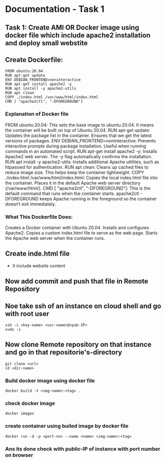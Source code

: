 # Documentation - Task 1

## Task 1: Create AMI OR Docker image using docker file which include apache2 installation and deploy small webstite

## Create Dockerfile:
```
FROM ubuntu:20.04
RUN apt-get update
ENV DEBIAN_FRONTEND=noninteractive
RUN apt-get install apache2 -y
RUN apt install -y apache2-utils
RUN apt clean
COPY ./index.html /var/www/html/index.html
CMD [ "apache2ctl", "-DFOREGROUND"]
```
### Explanation of Docker file 
FROM ubuntu:20.04: This sets the base image to ubuntu:20.04. It means the container will be built on top of Ubuntu 20.04.
RUN apt-get update: Updates the package list in the container. Ensures that we get the latest versions of packages.
ENV DEBIAN_FRONTEND=noninteractive: Prevents interactive prompts during package installation. Useful when running commands in an automated script.
RUN apt-get install apache2 -y: Installs Apache2 web server. The -y flag automatically confirms the installation.
RUN apt install -y apache2-utils: Installs additional Apache utilities, such as htpasswd for authentication.
RUN apt clean: Cleans up cached files to reduce image size. This helps keep the container lightweight.
COPY ./index.html /var/www/html/index.html: Copies the local index.html file into the container. Places it in the default Apache web server directory (/var/www/html/).
CMD [ "apache2ctl", "-DFOREGROUND"]: This is the default command that runs when the container starts.
apache2ctl -DFOREGROUND keeps Apache running in the foreground so the container doesn’t exit immediately.

### What This Dockerfile Does:
Creates a Docker container with Ubuntu 20.04.
Installs and configures Apache2.
Copies a custom index.html file to serve as the web page.
Starts the Apache web server when the container runs.

## Create inde.html file 
- It include website content
  
## Now add commit and push that file in Remote Repository

## Noe take ssh of an instance on cloud shell and go with root user
```
ssh -i <key-name> <usr-name>@<pub-IP>
sudo -i
```
## Now clone Remote repository on that instance and go in that repositorie's-directory
```
git clone <url>
cd <dir-name>
```
### Build docker image using docker file 
```
docker build -t <img-name>:<tag> .
```
### check docker image
```
docker images
```

### create container using builed image by docker file 
```
docker run -d -p <port-no> --name <name> <img-name>:<tag>
```
### Ans its done check with public-IP of instance with port number on browser

